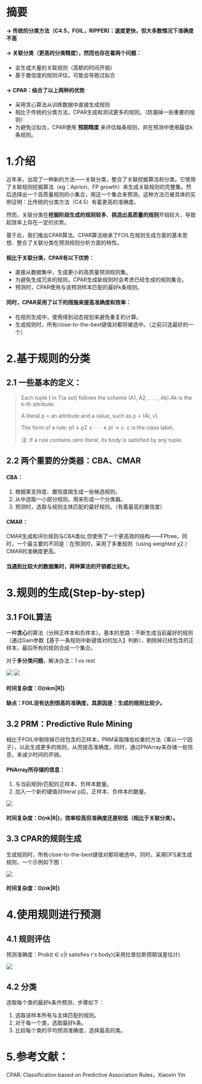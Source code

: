 # 摘要
#### -> 传统的分类方法（C4.5，FOIL，RIPPER)：速度更快，但大多数情况下准确度不高

#### -> 关联分类（更高的分类精度），然而也存在着两个问题：

- 会生成大量的关联规则（高额的时间开销）
- 基于置信度的规则评估，可能会导致过拟合

#### -> CPAR：结合了以上两种的优势

- 采用贪心算法从训练数据中直接生成规则
- 相比于传统的分类方法，CPAR生成和测试更多的规则。（防漏掉一些重要的规则）
- 为避免过拟合，CPAR使用 **预期精度** 来评估每条规则，并在预测中使用最佳k条规则。

# 1.介绍
近年来，出现了一种新的方法——关联分类，整合了关联挖掘算法和分类。它使用了关联规则挖掘算法（eg：Apriori、FP growth）来生成关联规则的完整集。然后选择出一个高质量规则的小集合，用这一个集合来预测。这种方法已被具体的实例证明：比传统的分类方法（C4.5）有着更高的准确度。

然而，关联分类在**挖掘阶段生成的规则较多**、**挑选出高质量的规则**开销较大，导致起效率上存在一定的劣势。

基于此，我们推出CPAR算法。CPAR算法继承了FOIL在规则生成方面的基本思想、整合了关联分类在预测规则分析方面的特性。

#### 相比于关联分类，CPAR有以下优势：

- 直接从数据集中，生成更小的高质量预测规则集。
- 为避免生成冗余的规则，CPAR生成新规则时会考虑已经生成的规则集合。
- 预测时，CPAR使用与该预测样本匹配的最好k条规则。

#### 同时，CPAR采用了以下的措施来提高准确度和效率：
- 在规则生成中，使用得到动态规划来避免重复的计算。
- 生成规则时，所有close-to-the-best键值对都将被选中。（之前只选最好的一个）

# 2.基于规则的分类
## 2.1 一些基本的定义：
> Each tuple t in T(a set) follows the scheme (A1, A2, . . . , Ak).Ak is the k-th attribute.
> 
> A literal p = an attribute and a value, such as p = (Ai, v).
> 
> The form of a rule: p1 ∧ p2 ∧ · · · ∧ pl → c. c is the class label.
> 
> 注: If a rule contains zero literal, its body is satisfied by any tuple.

## 2.2 两个重要的分类器：CBA、CMAR
#### CBA：

1. 根据某支持度、置信度阈生成一些候选规则。
2. 从中选取一小部分规则，用来形成一个分类器。
3. 预测时，选取与规则主体匹配的最好规则。（有着最高的置信度）

#### CMAR：
CMAR生成和评价规则与CBA类似,但使用了一个更高效的结构——FPtree。同时，一个最主要的不同是：在预测时，采用了多重规则（using weighted χ2.）CMAR的准确度更高。

#### 当遇到比较大的数据集时，两种算法的开销都比较大。

# 3.规则的生成(Step-by-step)
## 3.1 FOIL算法
一种**贪心**的算法（分辨正样本和负样本）。基本的思路：不断生成当前最好的规则（通过Gain参数【基于一条规则中新键值对的加入】判断），剔除掉已经包含的正样本，最后所有的规则合成一个集合。

对于**多分类问题**，解决办法：1 vs rest

![](https://i.imgur.com/hdEzZCK.png)
![](https://i.imgur.com/UyL2HuP.png)
#### 时间复杂度：O(nkm|R|)
#### 缺点：FOIL没有达到很高的准确度，其原因是：生成的规则比较少。

## 3.2 PRM：Predictive Rule Mining
相比于FOIL中剔除掉已经包含的正样本，PRM采取降低权重的方法（乘以一个因子），以此生成更多的规则，从而提高准确度。同时，通过PNArray来存储一些信息，来减少时间的开销。

#### PNArray所存储的信息：
1. 与当前规则r匹配的正样本、负样本数量。
2. 加入一个新的键值对literal p后，正样本、负样本的数量。

![](https://i.imgur.com/su5JN4r.png)

#### 时间复杂度：O(nk|R|)，效率较高但准确度还是较低（相比于关联分类）。

## 3.3 CPAR的规则生成
生成规则时，所有close-to-the-best键值对都将被选中。同时，采用DFS来生成规则，一个示例如下图：

![](https://i.imgur.com/5AW6uu4.png)

#### 时间复杂度：O(nk|R|)

# 4.使用规则进行预测
## 4.1 规则评估
预测准确度：Prob(t ∈ c|t satisfies r's body)(采用拉普拉斯预期误差估计)

![](https://i.imgur.com/xeW4Y8k.png)
## 4.2 分类
选取每个类的最好k条作预测，步骤如下：
1. 选取该样本所有与主体匹配的规则。
2. 对于每一个类，选取最好k条。
3. 比较每个类的平均预测准确度，选择最高的类。

# 5.参考文献：
CPAR: Classification based on Predictive Association Rules，Xiaoxin Yin
